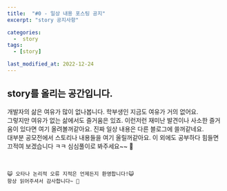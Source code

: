 ```yaml
---
title:  "#0 - 일상 내용 포스팅 공지" 
excerpt: "story 공지사항"

categories:
  -  story
tags:
  - [story]

last_modified_at: 2022-12-24
---
```


## story를 올리는 공간입니다.

개발자의 삶은 여유가 많이 없나봅니다. 학부생인 지금도 여유가 거의 없어요.  
그렇지만 여유가 없는 삶에서도 즐거움은 있죠. 이런저런 재미난 발견이나 
사소한 즐거움이 있다면 여기 올려볼꺼같아요.   진짜 일상 내용은 다른 블로그에 쓸꺼같네요.  
대부분 공모전에서 스토리나 내용들을 여기 올릴꺼같아요. 이 외에도 공부하다 힘들면
끄적여 보겠습니다 ㅋㅋ 심심풀이로 봐주세요~~ 👻



<br>

    😺 오타나 논리적 오류 지적은 언제든지 환영합니다!😺   
    항상 읽어주셔서 감사합니다~ 🙏